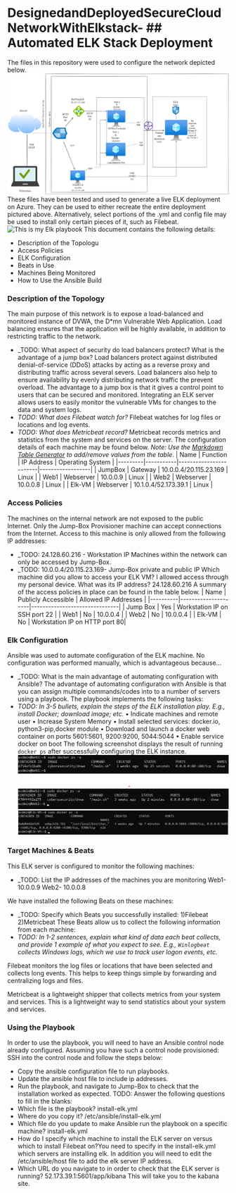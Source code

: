 # DesignedandDeployedSecureCloudNetworkWithElkstack- ## Automated ELK Stack Deployment
The files in this repository were used to configure the network depicted below.
![This is my Elk Network Diaram](https://github.com/EmilyATheodorakos/DesignedandDeployedSecureCloudNetworkWithElkstack-/blob/main/Images/Elk%20Network%20Diagram.drawio.png)
These files have been tested and used to generate a live ELK deployment on Azure. They can be used to either recreate the entire deployment pictured above. Alternatively, select portions of the .yml and config file may be used to install only certain pieces of it, such as Filebeat.
![This is my Elk playbook](https://github.com/EmilyATheodorakos/DesignedandDeployedSecureCloudNetworkWithElkstack-/blob/main/Ansible/install-elk.yml)
This document contains the following details:
- Description of the Topologu
- Access Policies
- ELK Configuration
- Beats in Use
- Machines Being Monitored
- How to Use the Ansible Build
### Description of the Topology
The main purpose of this network is to expose a load-balanced and monitored instance of DVWA, the D*mn Vulnerable Web Application.
Load balancing ensures that the application will be highly available, in addition to restricting traffic to the network.
- _TODO: What aspect of security do load balancers protect? What is the advantage of a jump box? Load balancers protect against distributed denial-of-service (DDoS) attacks by acting as a reverse proxy and distributing traffic across several severs. Load balancers also help to ensure availability by evenly distributing network traffic the prevent overload. The advantage to a jump box is that it gives a control point to users that can be secured and monitored. 
Integrating an ELK server allows users to easily monitor the vulnerable VMs for changes to the data and system logs.
- _TODO: What does Filebeat watch for?_ Filebeat watches for log files or locations and log events. 
- _TODO: What does Metricbeat record?_ Metricbeat records metrics and statistics from the system and services on the server. 
The configuration details of each machine may be found below.
_Note: Use the [Markdown Table Generator](http://www.tablesgenerator.com/markdown_tables) to add/remove values from the table_.
| Name    | Function  | IP Address             | Operating System |
|---------|-----------|------------------------|------------------|
| JumpBox | Gateway   | 10.0.0.4/20.115.23.169 | Linux            |
| Web1    | Webserver | 10.0.0.9               | Linux            |
| Web2    | Webserver | 10.0.0.8               | Linux            |
| Elk-VM  | Webserver | 10.1.0.4/52.173.39.1   | Linux            |
### Access Policies
The machines on the internal network are not exposed to the public Internet. 
Only the Jump-Box Provisioner machine can accept connections from the Internet. Access to this machine is only allowed from the following IP addresses:
- _TODO: 24.128.60.216 - Workstation IP
Machines within the network can only be accessed by Jump-Box.
- _TODO: 10.0.0.4/20.115.23.169- Jump-Box private and public IP 
Which machine did you allow to access your ELK VM? 
I allowed access through my personal device. 
What was its IP address? 
24.128.60.216
A summary of the access policies in place can be found in the table below.
| Name     | Publicly Accessible | Allowed IP Addresses          |
|----------|---------------------|-------------------------------|
| Jump Box | Yes                 | Workstation IP on SSH port 22 |
| Web1     | No                  | 10.0.0.4                      |
| Web2     | No                  | 10.0.0.4                      | 
| Elk-VM   | No                  | Workstation IP on HTTP port 80|
### Elk Configuration
Ansible was used to automate configuration of the ELK machine. No configuration was performed manually, which is advantageous because...
- _TODO: What is the main advantage of automating configuration with Ansible? The advantage of automating configuration with Ansible is that you can assign multiple commands/codes into to a number of servers using a playbook. 
The playbook implements the following tasks:
- _TODO: In 3-5 bullets, explain the steps of the ELK installation play. E.g., install Docker; download image; etc._
•	Indicate machines and remote user
•	Increase System Memory
•	Install selected services: docker.io, python3-pip,docker module 
•	Download and launch a docker web container on ports 5601:5601,
9200:9200, 5044:5044
•	Enable service docker on boot
The following screenshot displays the result of running `docker ps` after successfully configuring the ELK instance.
![This is the web1 docker output](https://github.com/EmilyATheodorakos/DesignedandDeployedSecureCloudNetworkWithElkstack-/blob/main/Images/web1_docker_ps_output.png)
![This is the web2 docker output](https://github.com/EmilyATheodorakos/DesignedandDeployedSecureCloudNetworkWithElkstack-/blob/main/Images/web2_docker_ps_output.png)
![This is the Elk docker output](https://github.com/EmilyATheodorakos/DesignedandDeployedSecureCloudNetworkWithElkstack-/blob/main/Images/elk_docker_ps_output.png)

### Target Machines & Beats
This ELK server is configured to monitor the following machines:
- _TODO: List the IP addresses of the machines you are monitoring
Web1- 10.0.0.9
Web2- 10.0.0.8

We have installed the following Beats on these machines:
- _TODO: Specify which Beats you successfully installed:
1)Filebeat
2)Metricbeat
These Beats allow us to collect the following information from each machine:
- _TODO: In 1-2 sentences, explain what kind of data each beat collects, and provide 1 example of what you expect to see. E.g., `Winlogbeat` collects Windows logs, which we use to track user logon events, etc._

Filebeat monitors the log files or locations that have been selected and collects long events. This helps to keep things simple by forwarding and centralizing logs and files.  

Metricbeat is a lightweight shipper that collects metrics from your system and services. This is a lightweight way to send statistics about your system and services.  
### Using the Playbook
In order to use the playbook, you will need to have an Ansible control node already configured. Assuming you have such a control node provisioned: 
SSH into the control node and follow the steps below:
- Copy the ansible configuration file to run playbooks.
- Update the ansible host file to include ip addresses. 
- Run the playbook, and navigate to Jump-Box to check that the installation worked as expected.
TODO: Answer the following questions to fill in the blanks:
- Which file is the playbook? install-elk.yml 
- Where do you copy it? /etc/ansible/install-elk.yml
- Which file do you update to make Ansible run the playbook on a specific machine? install-elk.yml 
- How do I specify which machine to install the ELK server on versus which to install Filebeat on?You need to specify in the install-elk.yml which servers are installing elk. In addition you will need to edit the /etc/ansible/host file to add the elk server IP address. 
- Which URL do you navigate to in order to check that the ELK server is running? 52.173.39.1:5601/app/kibana This will take you to the kabana site. 

